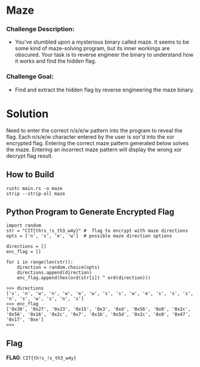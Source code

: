# Maze

### Challenge Description:
- You've stumbled upon a mysterious binary called maze. It seems to be some kind of maze-solving program, but its inner workings are obscured. Your task is to reverse engineer the binary to understand how it works and find the hidden flag.

### Challenge Goal:
- Find and extract the hidden flag by reverse engineering the maze binary.


# Solution
Need to enter the correct n/s/e/w pattern into the program to reveal the flag.
Each n/s/e/w character entered by the user is xor'd into the xor encrypted flag.
Entering the correct maze pattern generated below solves the maze.
Entering an incorrect maze pattern will display the wrong xor decrypt flag result.

## How to Build
```
rustc main.rs -o maze
strip --strip-all maze
```

## Python Program to Generate Encrypted Flag
```
import random
str = "CIT{th!s_!s_th3_w4y}" #  flag to encrypt with maze directions
opts = ['n', 's', 'e', 'w']  # possible maze direction options

directions = []
enc_flag = []

for i in range(len(str)):
	direction = random.choice(opts)
	directions.append(direction)
	enc_flag.append(hex(ord(str[i]) ^ ord(direction)))

>>> directions
['s', 'n', 'w', 'n', 'w', 'e', 'w', 's', 's', 'w', 'e', 's', 's', 's', 'n', 's', 'w', 's', 'n', 's']
>>> enc_flag
['0x30', '0x27', '0x23', '0x15', '0x3', '0xd', '0x56', '0x0', '0x2c', '0x56', '0x16', '0x2c', '0x7', '0x1b', '0x5d', '0x2c', '0x0', '0x47', '0x17', '0xe']
>>>
```

## Flag
**FLAG**: `CIT{th!s_!s_th3_w4y}`